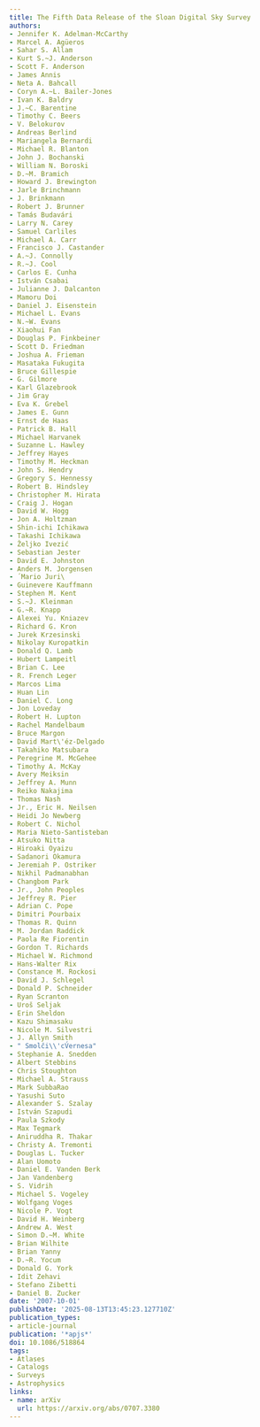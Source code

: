 ```yaml
---
title: The Fifth Data Release of the Sloan Digital Sky Survey
authors:
- Jennifer K. Adelman-McCarthy
- Marcel A. Agüeros
- Sahar S. Allam
- Kurt S.~J. Anderson
- Scott F. Anderson
- James Annis
- Neta A. Bahcall
- Coryn A.~L. Bailer-Jones
- Ivan K. Baldry
- J.~C. Barentine
- Timothy C. Beers
- V. Belokurov
- Andreas Berlind
- Mariangela Bernardi
- Michael R. Blanton
- John J. Bochanski
- William N. Boroski
- D.~M. Bramich
- Howard J. Brewington
- Jarle Brinchmann
- J. Brinkmann
- Robert J. Brunner
- Tamás Budavári
- Larry N. Carey
- Samuel Carliles
- Michael A. Carr
- Francisco J. Castander
- A.~J. Connolly
- R.~J. Cool
- Carlos E. Cunha
- István Csabai
- Julianne J. Dalcanton
- Mamoru Doi
- Daniel J. Eisenstein
- Michael L. Evans
- N.~W. Evans
- Xiaohui Fan
- Douglas P. Finkbeiner
- Scott D. Friedman
- Joshua A. Frieman
- Masataka Fukugita
- Bruce Gillespie
- G. Gilmore
- Karl Glazebrook
- Jim Gray
- Eva K. Grebel
- James E. Gunn
- Ernst de Haas
- Patrick B. Hall
- Michael Harvanek
- Suzanne L. Hawley
- Jeffrey Hayes
- Timothy M. Heckman
- John S. Hendry
- Gregory S. Hennessy
- Robert B. Hindsley
- Christopher M. Hirata
- Craig J. Hogan
- David W. Hogg
- Jon A. Holtzman
- Shin-ichi Ichikawa
- Takashi Ichikawa
- Željko Ivezić
- Sebastian Jester
- David E. Johnston
- Anders M. Jorgensen
- ́ Mario Juri\
- Guinevere Kauffmann
- Stephen M. Kent
- S.~J. Kleinman
- G.~R. Knapp
- Alexei Yu. Kniazev
- Richard G. Kron
- Jurek Krzesinski
- Nikolay Kuropatkin
- Donald Q. Lamb
- Hubert Lampeitl
- Brian C. Lee
- R. French Leger
- Marcos Lima
- Huan Lin
- Daniel C. Long
- Jon Loveday
- Robert H. Lupton
- Rachel Mandelbaum
- Bruce Margon
- David Mart\'éz-Delgado
- Takahiko Matsubara
- Peregrine M. McGehee
- Timothy A. McKay
- Avery Meiksin
- Jeffrey A. Munn
- Reiko Nakajima
- Thomas Nash
- Jr., Eric H. Neilsen
- Heidi Jo Newberg
- Robert C. Nichol
- Maria Nieto-Santisteban
- Atsuko Nitta
- Hiroaki Oyaizu
- Sadanori Okamura
- Jeremiah P. Ostriker
- Nikhil Padmanabhan
- Changbom Park
- Jr., John Peoples
- Jeffrey R. Pier
- Adrian C. Pope
- Dimitri Pourbaix
- Thomas R. Quinn
- M. Jordan Raddick
- Paola Re Fiorentin
- Gordon T. Richards
- Michael W. Richmond
- Hans-Walter Rix
- Constance M. Rockosi
- David J. Schlegel
- Donald P. Schneider
- Ryan Scranton
- Uroš Seljak
- Erin Sheldon
- Kazu Shimasaku
- Nicole M. Silvestri
- J. Allyn Smith
- " Smolči\\'cV́ernesa"
- Stephanie A. Snedden
- Albert Stebbins
- Chris Stoughton
- Michael A. Strauss
- Mark SubbaRao
- Yasushi Suto
- Alexander S. Szalay
- István Szapudi
- Paula Szkody
- Max Tegmark
- Aniruddha R. Thakar
- Christy A. Tremonti
- Douglas L. Tucker
- Alan Uomoto
- Daniel E. Vanden Berk
- Jan Vandenberg
- S. Vidrih
- Michael S. Vogeley
- Wolfgang Voges
- Nicole P. Vogt
- David H. Weinberg
- Andrew A. West
- Simon D.~M. White
- Brian Wilhite
- Brian Yanny
- D.~R. Yocum
- Donald G. York
- Idit Zehavi
- Stefano Zibetti
- Daniel B. Zucker
date: '2007-10-01'
publishDate: '2025-08-13T13:45:23.127710Z'
publication_types:
- article-journal
publication: '*apjs*'
doi: 10.1086/518864
tags:
- Atlases
- Catalogs
- Surveys
- Astrophysics
links:
- name: arXiv
  url: https://arxiv.org/abs/0707.3380
---
```

